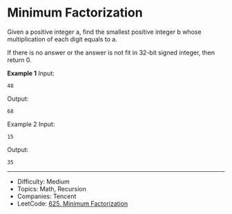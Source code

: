 # Minimum Factorization

Given a positive integer a, find the smallest positive integer b whose multiplication of each digit equals to a.

If there is no answer or the answer is not fit in 32-bit signed integer, then return 0.

**Example 1**
Input:
```
48 
```
Output:
```
68
```
Example 2
Input:
```
15
```
Output:
```
35
```

---

* Difficulty: Medium
* Topics: Math, Recursion
* Companies: Tencent
* LeetCode: [625. Minimum Factorization](https://leetcode.com/problems/minimum-factorization/description/)

